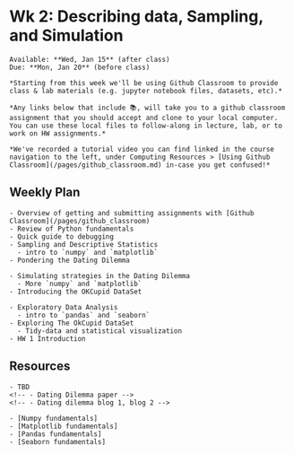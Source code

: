 # Wk 2: Describing data, Sampling, and Simulation
```{admonition} HW 1
Available: **Wed, Jan 15** (after class)  
Due: **Mon, Jan 20** (before class)
```

```{important}
*Starting from this week we'll be using Github Classroom to provide class & lab materials (e.g. jupyter notebook files, datasets, etc).*  

*Any links below that include 📚, will take you to a github classroom assignment that you should accept and clone to your local computer. You can use these local files to follow-along in lecture, lab, or to work on HW assignments.* 

*We've recorded a tutorial video you can find linked in the course navigation to the left, under Computing Resources > [Using Github Classroom](/pages/github_classroom.md) in-case you get confused!*
```

## Weekly Plan
```{topic} [📚 Monday Jan 13th]() 
- Overview of getting and submitting assignments with [Github Classroom](/pages/github_classroom)
- Review of Python fundamentals  
- Quick guide to debugging
- Sampling and Descriptive Statistics
  - intro to `numpy` and `matplotlib`
- Pondering the Dating Dilemma
```

```{topic} Tuesday Jan 14th (LAB)
- Simulating strategies in the Dating Dilemma
  - More `numpy` and `matplotlib`
- Introducing the OKCupid DataSet
```

```{topic} Wednesday Jan 15th 
- Exploratory Data Analysis
  - intro to `pandas` and `seaborn`
- Exploring The OkCupid DataSet
  - Tidy-data and statistical visualization
- HW 1 Introduction
```

## Resources
```{topic} Readings
- TBD
<!-- - Dating Dilemma paper -->
<!-- - Dating dilemma blog 1, blog 2 -->
```

```{topic} Python References
- [Numpy fundamentals]
- [Matplotlib fundamentals]
- [Pandas fundamentals]
- [Seaborn fundamentals]
```
